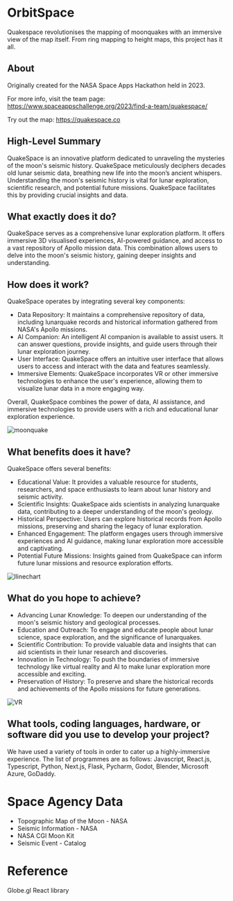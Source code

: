 # OrbitSpace
Quakespace revolutionises the mapping of moonquakes with an immersive view of the map itself. From ring mapping to height maps, this project has it all.

## About
Originally created for the NASA Space Apps Hackathon held in 2023.

For more info, visit the team page:
https://www.spaceappschallenge.org/2023/find-a-team/quakespace/

Try out the map:
https://quakespace.co

## High-Level Summary
QuakeSpace is an innovative platform dedicated to unraveling the mysteries of the moon's seismic history. QuakeSpace meticulously deciphers decades old lunar seismic data, breathing new life into the moon’s ancient whispers. Understanding the moon's seismic history is vital for lunar exploration, scientific research, and potential future missions. QuakeSpace facilitates this by providing crucial insights and data.

## What exactly does it do?
QuakeSpace serves as a comprehensive lunar exploration platform. It offers immersive 3D visualised experiences, AI-powered guidance, and access to a vast repository of Apollo mission data. This combination allows users to delve into the moon's seismic history, gaining deeper insights and understanding.

## How does it work?
QuakeSpace operates by integrating several key components:

- Data Repository: It maintains a comprehensive repository of data, including lunarquake records and historical information gathered from NASA's Apollo missions.
- AI Companion: An intelligent AI companion is available to assist users. It can answer questions, provide insights, and guide users through their lunar exploration journey.
- User Interface: QuakeSpace offers an intuitive user interface that allows users to access and interact with the data and features seamlessly.
- Immersive Elements: QuakeSpace incorporates VR or other immersive technologies to enhance the user's experience, allowing them to visualize lunar data in a more engaging way.

Overall, QuakeSpace combines the power of data, AI assistance, and immersive technologies to provide users with a rich and educational lunar exploration experience.

![moonquake](https://github.com/heyzaib/quakespace/assets/95955709/7328e3a6-f214-44f0-932c-d07ba309ad28)

## What benefits does it have?
QuakeSpace offers several benefits:

- Educational Value: It provides a valuable resource for students, researchers, and space enthusiasts to learn about lunar history and seismic activity.
- Scientific Insights: QuakeSpace aids scientists in analyzing lunarquake data, contributing to a deeper understanding of the moon's geology.
- Historical Perspective: Users can explore historical records from Apollo missions, preserving and sharing the legacy of lunar exploration.
- Enhanced Engagement: The platform engages users through immersive experiences and AI guidance, making lunar exploration more accessible and captivating.
- Potential Future Missions: Insights gained from QuakeSpace can inform future lunar missions and resource exploration efforts.

![llinechart](https://github.com/heyzaib/quakespace/assets/95955709/d079d143-bb5e-4dd9-bb9a-243615c66a26)

## What do you hope to achieve?
- Advancing Lunar Knowledge: To deepen our understanding of the moon's seismic history and geological processes.
- Education and Outreach: To engage and educate people about lunar science, space exploration, and the significance of lunarquakes.
- Scientific Contribution: To provide valuable data and insights that can aid scientists in their lunar research and discoveries.
- Innovation in Technology: To push the boundaries of immersive technology like virtual reality and AI to make lunar exploration more accessible and exciting.
- Preservation of History: To preserve and share the historical records and achievements of the Apollo missions for future generations.

![VR](https://github.com/heyzaib/quakespace/assets/95955709/d1ced5e8-6a8d-4474-b55c-b2521e0d0696)

## What tools, coding languages, hardware, or software did you use to develop your project?
We have used a variety of tools in order to cater up a highly-immersive experience. The list of programmes are as follows:
Javascript, React.js, Typescript, Python, Next.js, Flask, Pycharm, Godot, Blender, Microsoft Azure, GoDaddy.

# Space Agency Data
- Topographic Map of the Moon - NASA
- Seismic Information - NASA
- NASA CGI Moon Kit
- Seismic Event - Catalog

# Reference
Globe.gl React library


